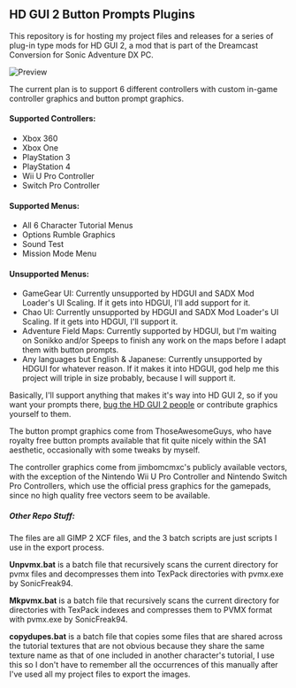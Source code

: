 ## HD GUI 2 Button Prompts Plugins
This repository is for hosting my project files and releases for a series of plug-in type mods for HD GUI 2, a mod that is part of the Dreamcast Conversion for Sonic Adventure DX PC.

![Preview](https://files.gamebanana.com/img/ss/guis/530-90_5a87c3c1a2a4b.jpg)

The current plan is to support 6 different controllers with custom in-game controller graphics and button prompt graphics.

#### Supported Controllers:

- Xbox 360
- Xbox One
- PlayStation 3
- PlayStation 4
- Wii U Pro Controller
- Switch Pro Controller

#### Supported Menus:

- All 6 Character Tutorial Menus
- Options Rumble Graphics
- Sound Test
- Mission Mode Menu

#### Unsupported Menus:

- GameGear UI: Currently unsupported by HDGUI and SADX Mod Loader's UI Scaling. If it gets into HDGUI, I'll add support for it.
- Chao UI: Currently unsupported by HDGUI and SADX Mod Loader's UI Scaling. If it gets into HDGUI, I'll support it.
- Adventure Field Maps: Currently supported by HDGUI, but I'm waiting on Sonikko and/or Speeps to finish any work on the maps before I adapt them with button prompts.
- Any languages but English & Japanese: Currently unsupported by HDGUI for whatever reason. If it makes it into HDGUI, god help me this project will triple in size probably, because I will support it.

Basically, I'll support anything that makes it's way into HD GUI 2, so if you want your prompts there, [bug the HD GUI 2 people](https://github.com/PiKeyAr/sadx_dreamcast/issues/141) or contribute graphics yourself to them.

The button prompt graphics come from ThoseAwesomeGuys, who have royalty free button prompts available that fit quite nicely within the SA1 aesthetic, occasionally with some tweaks by myself.

The controller graphics come from jimbomcmxc's publicly available vectors, with the exception of the Nintendo Wii U Pro Controller and Nintendo Switch Pro Controllers, which use the official press graphics for the gamepads, since no high quality free vectors seem to be available.

##### Other Repo Stuff:
The files are all GIMP 2 XCF files, and the 3 batch scripts are just scripts I use in the export process.

**Unpvmx.bat** is a batch file that recursively scans the current directory for pvmx files and decompresses them into TexPack directories with pvmx.exe by SonicFreak94.

**Mkpvmx.bat** is a batch file that recursively scans the current directory for directories with TexPack indexes and compresses them to PVMX format with pvmx.exe by SonicFreak94.

**copydupes.bat** is a batch file that copies some files that are shared across the tutorial textures that are not obvious because they share the same texture name as that of one included in another character's tutorial, I use this so I don't have to remember all the occurrences of this manually after I've used all my project files to export the images.